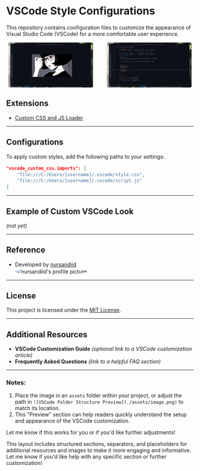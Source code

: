 

# VSCode Style Configurations

This repository contains configuration files to customize the appearance of Visual Studio Code (VSCode) for a more comfortable user experience.

<div Style="display: flex; justify-content: space-around; gap: 25px;">
  <img src="./.image-version/image1-v0.0.1.png" alt="iamge1" Style="width: 45%; border: 1px solid #ccc; border-radius: 5px;" >
  <img src="./.image-version/image2-v0.0.1.png" alt="iamge2" Style="width: 45%; border: 1px solid #ccc; border-radius: 5px;" >
</div>


## Extensions

- [Custom CSS and JS Loader](https://marketplace.visualstudio.com/items?itemName=be5invis.vscode-custom-css)

---

## Configurations

To apply custom styles, add the following paths to your settings:

```json
"vscode_custom_css.imports": [
    "file:///C:/Users/[username]/.vscode/style.css",
    "file:///C:/Users/[username]/.vscode/script.js"
]
```

---

## Example of Custom VSCode Look

*(not yet)*

---

## Reference

- Developed by [nursandiid](https://github.com/nursandiid)  
  <img src="https://github.com/nursandiid.png" alt="nursandiid's profile picture" width="50" height="50" style="border-radius: 50%; vertical-align: middle; margin-right: 10px;">

---

## License

This project is licensed under the [MIT License](https://choosealicense.com/licenses/mit/).

---

## Additional Resources

- **VSCode Customization Guide** *(optional link to a VSCode customization article)*
- **Frequently Asked Questions** *(link to a helpful FAQ section)*

---


### Notes:
1. Place the image in an `assets` folder within your project, or adjust the path in `![VSCode Folder Structure Preview](./assets/image.png)` to match its location.
2. This "Preview" section can help readers quickly understand the setup and appearance of the VSCode customization. 

Let me know if this works for you or if you'd like further adjustments!

This layout includes structured sections, separators, and placeholders for additional resources and images to make it more engaging and informative. Let me know if you'd like help with any specific section or further customization!